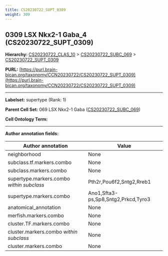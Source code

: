 ```yaml
---
title: CS20230722_SUPT_0309
weight: 309
---
```

## 0309 LSX Nkx2-1 Gaba_4 (CS20230722_SUPT_0309)
<b>Hierarchy: </b>
[CS20230722_CLAS_10](../CS20230722_CLAS_10) >
[CS20230722_SUBC_069](../CS20230722_SUBC_069) >
[CS20230722_SUPT_0309](../CS20230722_SUPT_0309)

**PURL:** [https://purl.brain-bican.org/taxonomy/CCN20230722/CS20230722_SUPT_0309](https://purl.brain-bican.org/taxonomy/CCN20230722/CS20230722_SUPT_0309)

---


**Labelset:** supertype (Rank: 1)

**Parent Cell Set:** 069 LSX Nkx2-1 Gaba ([CS20230722_SUBC_069](../CS20230722_SUBC_069))



**Cell Ontology Term:** 

[MARKER GENES.]: #


---

[TRANSFERRED ANNOTATIONS.]: #


[AUTHOR ANNOTATION FIELDS.]: #


**Author annotation fields:**

| Author annotation | Value |
|-------------------|-------|
|neighborhood|None|
|subclass.tf.markers.combo|None|
|subclass.markers.combo|None|
|supertype.markers.combo _within subclass_|Pth2r,Pou6f2,Sntg2,Rreb1|
|supertype.markers.combo|Ano1,Sfta3-ps,Sp8,Sntg2,Prkcd,Tyro3|
|anatomical_annotation|None|
|merfish.markers.combo|None|
|cluster.TF.markers.combo|None|
|cluster.markers.combo _within subclass_|None|
|cluster.markers.combo|None|

